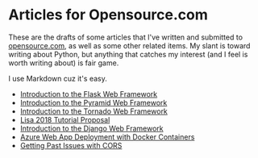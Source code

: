 # Articles for Opensource.com

These are the drafts of some articles that I've written and submitted to [opensource.com](https://opensource.com/), as well as some other related items.
My slant is toward writing about Python, but anything that catches my interest (and I feel is worth writing about) is fair game.

I use Markdown cuz it's easy.

- [Introduction to the Flask Web Framework](./todo_flask_framework.md)
- [Introduction to the Pyramid Web Framework](./todo_pyramid_framework.md)
- [Introduction to the Tornado Web Framework](./todo_tornado_framework.md)
- [Lisa 2018 Tutorial Proposal](./lisa2018-tutorial.md)
- [Introduction to the Django Web Framework](./todo_django_framework.md)
- [Azure Web App Deployment with Docker Containers](./azure_web_app_docker.md)
- [Getting Past Issues with CORS](./getting_past_cors.md)
